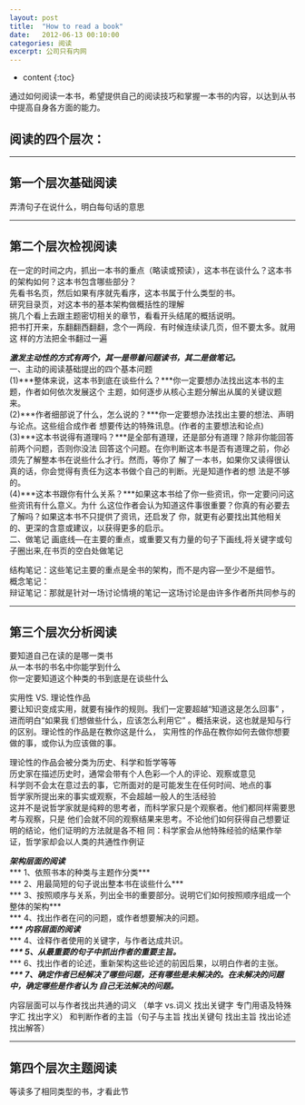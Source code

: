 ```yaml
---
layout: post
title:  "How to read a book"
date:   2012-06-13 00:10:00
categories: 阅读
excerpt: 公司只有内网
---
```

  
* content
{:toc}


通过如何阅读一本书，希望提供自己的阅读技巧和掌握一本书的内容，以达到从书中提高自身各方面的能力。

## 阅读的四个层次：

---

## 第一个层次基础阅读  

弄清句子在说什么，明白每句话的意思

---

## 第二个层次检视阅读 


  在一定的时间之内，抓出一本书的重点（略读或预读），这本书在谈什么？这本书的架构如何？这本书包含哪些部分？ <br>
  先看书名页，然后如果有序就先看序，这本书属于什么类型的书。<br>
  研究目录页，对这本书的基本架构做概括性的理解<br>
  挑几个看上去跟主题密切相关的章节，看看开头结尾的概括说明。<br>
  把书打开来，东翻翻西翻翻，念个一两段．有时候连续读几页，但不要太多。就用这
  样的方法把全书翻过一遍

  ***激发主动性的方式有两个，其一是带着问题读书，其二是做笔记。***<br>
  一、主动的阅读基础提出的四个基本问题<br>
  (1)***整体来说，这本书到底在谈些什么？***你一定要想办法找出这本书的主题，作者如何依次发展这个
主题，如何逐步从核心主题分解出从属的关键议题来。<br>
  (2)***作者细部说了什么，怎么说的？***你一定要想办法找出主要的想法、声明与论点。这些组合成作者
想要传达的特殊讯息。(作者的主要想法和论点)<br>
  (3)***这本书说得有道理吗？***是全部有道理，还是部分有道理？除非你能回答前两个问题，否则你没法
回答这个问题。在你判断这本书是否有道理之前，你必须先了解整本书在说些什么才行。然而，等你了
解了一本书，如果你又读得很认真的话，你会觉得有责任为这本书做个自己的判断。光是知道作者的想
法是不够的。<br>
  (4)***这本书跟你有什么关系？***如果这本书给了你一些资讯，你一定要问问这些资讯有什么意义。为什
么这位作者会认为知道这件事很重要？你真的有必要去了解吗？如果这本书不只提供了资讯，还启发了
你，就更有必要找出其他相关的、更深的含意或建议，以获得更多的启示。<br>
  二、做笔记
  画底线—在主要的重点，或重要又有力量的句子下画线,将关键字或句子圈出来,在书页的空白处做笔记<br>

  结构笔记：这些笔记主要的重点是全书的架构，而不是内容—至少不是细节。<br>
  概念笔记：<br>
  辩证笔记：那就是针对一场讨论情境的笔记一这场讨论是由许多作者所共同参与的<br>

---

## 第三个层次分析阅读

  要知道自己在读的是哪一类书<br>
  从一本书的书名中你能学到什么<br>
  你一定要知道这个种类的书到底是在谈些什么<br>

  实用性 VS. 理论性作品<br>
  要让知识变成实用，就要有操作的规则。我们一定要超越“知道这是怎么回事” ，进而明白“如果我
们想做些什么，应该怎么利用它” 。概括来说，这也就是知与行的区别。理论性的作品是在教你这是什么，
实用性的作品在教你如何去做你想要做的事，或你认为应该做的事。<br>

  理论性的作品会被分类为历史、科学和哲学等等<br>
  历史家在描述历史时，通常会带有个人色彩—个人的评论、观察或意见<br>
  科学则不会太在意过去的事，它所面对的是可能发生在任何时间、地点的事<br>
  哲学家所提出来的事实或观察，不会超越一般人的生活经验<br>
  这并不是说哲学家就是纯粹的思考者，而科学家只是个观察者。他们都同样需要思考与观察，只是
他们会就不同的观察结果来思考。不论他们如何获得自己想要证明的结论，他们证明的方法就是各不相
同：科学家会从他特殊经验的结果作举证，哲学家却会以人类的共通性作例证<br>

  ***架构层面的阅读***<br>
 *** 1、依照书本的种类与主题作分类***<br>
 *** 2、用最简短的句子说出整本书在谈些什么***<br>
 *** 3、按照顺序与关系，列出全书的重要部分。说明它们如何按照顺序组成一个整体的架构***<br>
 *** 4、找出作者在问的问题，或作者想要解决的问题。***<br>
 *** 内容层面的阅读***<br>
 *** 4、诠释作者使用的关键字，与作者达成共识。***<br>
 *** 5、从最重要的句子中抓出作者的重要主旨。***<br>
 *** 6、找出作者的论述，重新架构这些论述的前因后果，以明白作者的主张。***<br>
 *** 7、确定作者已经解决了哪些问题，还有哪些是未解决的。在未解决的问题中，确定哪些是作者认为
自己无法解决的问题。***<br>

  内容层面可以与作者找出共通的词义 （单字 vs.词义 找出关键字 专门用语及特殊字汇 找出字义）
  和判断作者的主旨（句子与主旨 找出关键句 找出主旨 找出论述 找出解答）<br>

---

## 第四个层次主题阅读

  等读多了相同类型的书，才看此节

